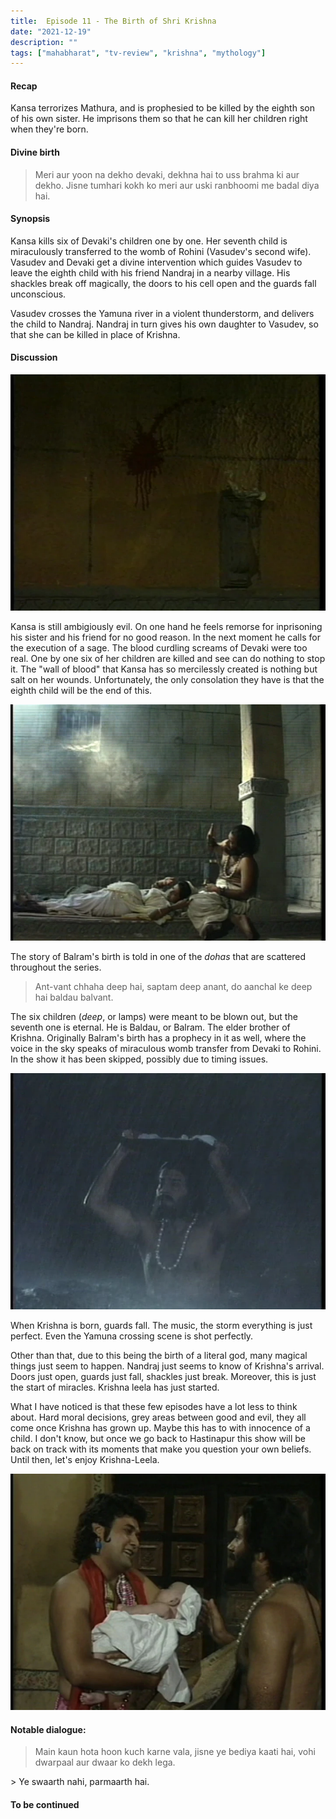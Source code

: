 ```yaml
---
title:  Episode 11 - The Birth of Shri Krishna
date: "2021-12-19"
description: ""
tags: ["mahabharat", "tv-review", "krishna", "mythology"]
---
```

#### Recap 
Kansa terrorizes Mathura, and is prophesied to be killed by the eighth son of his
own sister. He imprisons them so that he can kill her children right when they're
born.

#### Divine birth
> Meri aur yoon na dekho devaki, dekhna hai to uss brahma ki aur dekho. Jisne tumhari kokh ko meri aur uski ranbhoomi me badal diya hai.

#### Synopsis
Kansa kills six of Devaki's children one by one. Her seventh child is
miraculously transferred to the womb of Rohini (Vasudev's second wife). Vasudev
and Devaki get a divine intervention which guides Vasudev to leave the eighth
child with his friend Nandraj in a nearby village. His shackles break off 
magically, the doors to his cell open and the guards fall unconscious.

Vasudev crosses the Yamuna river in a violent thunderstorm, and delivers the
child to Nandraj. Nandraj in turn gives his own daughter to Vasudev, so that
she can be killed in place of Krishna. 

#### Discussion

![The wall of blood](../../assets/mahabharat/ep_11_3.webp)

Kansa is still ambigiously evil. On one hand he feels remorse for inprisoning his sister and his friend 
for no good reason. In the next moment he calls for the execution of a sage. The blood curdling screams of Devaki
were too real. One by one six of her children are killed and see can do nothing to stop it. The "wall of blood" that
Kansa has so mercilessly created is nothing but salt on her wounds. Unfortunately, the only consolation they have is that the eighth child will be the end of this.

![Divine Intervention](../../assets/mahabharat/ep_11_4.webp)

The story of Balram's birth is told in one of the *dohas* that are scattered throughout the series. 

> Ant-vant chhaha deep hai, saptam deep anant, 
> do aanchal ke deep hai baldau balvant.

The six children (*deep*, or lamps) were meant to be blown out, but the seventh one is eternal. He
is Baldau, or Balram. The elder brother of Krishna.
Originally Balram's birth has a prophecy in it as well, where the voice in the
sky speaks of miraculous womb transfer from Devaki to Rohini. In the show it
has been skipped, possibly due to timing issues. 


![Vasudev crosses Yamuna](../../assets/mahabharat/ep_11_1.webp)

When Krishna is born, guards fall. The music, the storm everything is just
perfect. Even the Yamuna crossing scene is shot perfectly. 

Other than that, due to this being the birth of a literal god, many magical
things just seem to happen. Nandraj just seems to know of Krishna's arrival.
Doors just open, guards just fall, shackles just break. Moreover, this is just
the start of miracles. Krishna leela has just started. 

What I have noticed is that these few episodes have a lot less to think about. Hard moral decisions, grey areas between good and evil, they all come once Krishna has grown up. Maybe this has to with innocence of a child. I don't know, but once we go back to Hastinapur this show will be back on track with its moments that make you question your own beliefs. Until then, let's enjoy Krishna-Leela.

![Krishna finds his second home](../../assets/mahabharat/ep_11_2.webp)

#### Notable dialogue:


> Main kaun hota hoon kuch karne vala, jisne ye bediya kaati hai, vohi dwarpaal aur dwaar ko dekh lega.
<div></div>
> Ye swaarth nahi, parmaarth hai.

#### To be continued


